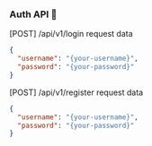 ### Auth API 🔐

[POST] /api/v1/login
request data

```json
{
  "username": "{your-username}",
  "password": "{your-password}"
}
```

[POST] /api/v1/register
request data

```json
{
  "username": "{your-username}",
  "password": "{your-password}"
}
```
